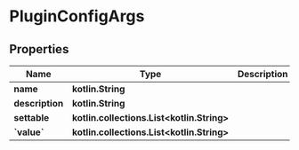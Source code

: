 # PluginConfigArgs

## Properties

| Name                  | Type                                             | Description | Notes |
|-----------------------|--------------------------------------------------|-------------|-------|
| **name**              | **kotlin.String**                                |             |       |
| **description**       | **kotlin.String**                                |             |       |
| **settable**          | **kotlin.collections.List&lt;kotlin.String&gt;** |             |       |
| **&#x60;value&#x60;** | **kotlin.collections.List&lt;kotlin.String&gt;** |             |       |



